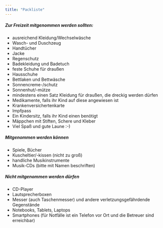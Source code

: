```yaml
---
title: "Packliste"
---
```

##### Zur Freizeit mitgenommen werden sollten:
* ausreichend Kleidung/Wechselwäsche
* Wasch- und Duschzeug
* Handtücher
* Jacke
* Regenschutz
* Badekleidung und Badetuch
* feste Schuhe für draußen
* Hausschuhe
* Bettlaken und Bettwäsche
* Sonnencreme-/schutz
* Sonnenhut/-mütze
* mindestens einen Satz Kleidung für draußen, die dreckig werden dürfen
* Medikamente, falls ihr Kind auf diese angewiesen ist
* Krankenversichertenkarte
* Impfpass
* Ein Kindersitz, falls ihr Kind einen benötigt
* Mäppchen mit Stiften, Schere und Kleber
* Viel Spaß und gute Laune :-)
##### Mitgenommen werden können
* Spiele, Bücher
* Kuscheltier/-kissen (nicht zu groß)
* handliche Musikinstrumente
* Musik-CDs (bitte mit Namen beschriften)
##### Nicht mitgenommen werden dürfen
* CD-Player
* Lautsprecherboxen
* Messer (auch Taschenmesser) und andere verletzungsgefährdende Gegenstände
* Notebooks, Tablets, Laptops
* Smartphones (für Notfälle ist ein Telefon vor Ort und die Betreuer sind erreichbar)